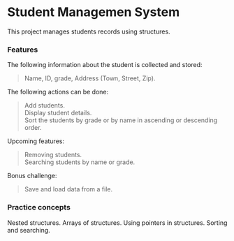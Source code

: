 # Student Managemen System

This project manages students records using structures.

### Features
The following information about the student is collected and stored:  
  >Name, ID, grade, Address (Town, Street, Zip).

The following actions can be done:  
  >Add students.  
  >Display student details.  
  >Sort the students by grade or by name in ascending or descending order.  

Upcoming features:  
  >Removing students.  
  >Searching students by name or grade.  

Bonus challenge:  
  >Save and load data from a file.

### Practice concepts
Nested structures.
Arrays of structures.
Using pointers in structures.
Sorting and searching.
